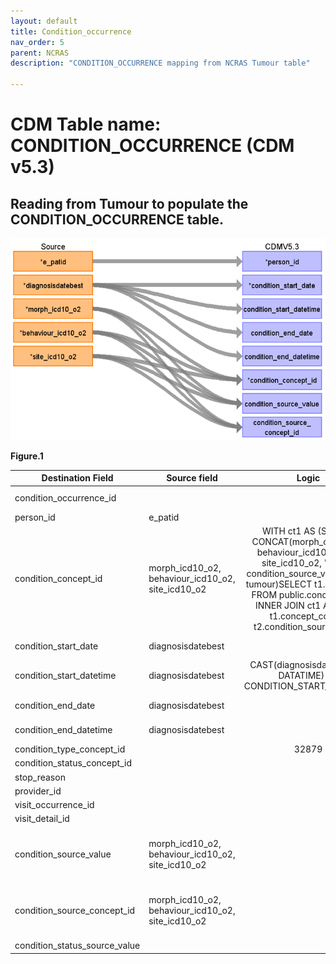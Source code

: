```yaml
---
layout: default
title: Condition_occurrence
nav_order: 5
parent: NCRAS
description: "CONDITION_OCCURRENCE mapping from NCRAS Tumour table"

---
```


# CDM Table name: CONDITION_OCCURRENCE (CDM v5.3)

## Reading from Tumour to populate the CONDITION_OCCURRENCE table. 

![](images/image5.png)

**Figure.1**

| Destination Field | Source field | Logic | Comment field |
| --- | --- | :---: | --- |
|condition_occurrence_id |  | |Autogenerate: if table is empty, start from MAX(public.condition_occurrence_id)+1 |
|person_id | e_patid | | |
|condition_concept_id | morph_icd10_o2, behaviour_icd10_o2, site_icd10_o2 | WITH ct1 AS (SELECT CONCAT(morph_coded, '/', behaviour_icd10_o2, '-', site_icd10_o2, '.9') AS condition_source_value FROM tumour)SELECT t1.concept_id FROM public.concept AS t1 INNER JOIN ct1 AS t2 ON t1.concept_code = t2.condition_source_value;| CONDITION_CONCEPT_ID will be mapped to standard ICDO3 Concept_id by using morph_icd10_o2,behavior_icd10_o2,site-icd10_o2|
|condition_start_date |diagnosisdatebest  | |CONDITION_START_DATE will be mapped from diagnosisdatebest. |
|condition_start_datetime |diagnosisdatebest  |CAST(diagnosisdatebest AS DATATIME) AS CONDITION_START_DATETIME |CONDITION_START_DATETIME will be mapped from diagnosisdatebest. |
|condition_end_date |diagnosisdatebest | | CONDITION_END_DATE will be mapped from diagnosisdatebest.|
|condition_end_datetime |diagnosisdatebest  | |CONDITION_END_DATETIME will be mapped from diagnosisdatebest. |
|condition_type_concept_id |  |32879 |32879  = "Registry" |
|condition_status_concept_id |  | | |
|stop_reason |  | | |
|provider_id |  | | |
|visit_occurrence_id |  | | |
|visit_detail_id |  | | |
|condition_source_value |morph_icd10_o2, behaviour_icd10_o2, site_icd10_o2 | | CONDITION_SOURCE_VALUE will be mapped to standard ICDO3 Concept_id by using morph_icd10_o2,behavior_icd10_o2,site-icd10_o2|
|condition_source_concept_id |morph_icd10_o2, behaviour_icd10_o2, site_icd10_o2 | | CONDITION_SOURCE_VALUE will be mapped to standard ICDO3 Concept_id by using morph_icd10_o2,behavior_icd10_o2,site-icd10_o2|
|condition_status_source_value |  | | |